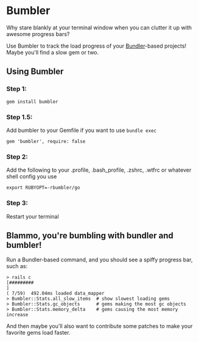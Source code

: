 # Bumbler
Why stare blankly at your terminal window when you can clutter it up with awesome progress bars?

Use Bumbler to track the load progress of your [Bundler](http://gembundler.com/)-based projects!  Maybe you'll find a slow gem or two.


## Using Bumbler
### Step 1:

    gem install bumbler

### Step 1.5:
Add bumbler to your Gemfile if you want to use `bundle exec`

    gem 'bumbler', require: false

### Step 2:
Add the following to your .profile, .bash_profile, .zshrc, .wtfrc or whatever shell config you use

    export RUBYOPT=-rbumbler/go

### Step 3:
Restart your terminal


## Blammo, you're bumbling with bundler and bumbler!
Run a Bundler-based command, and you should see a spiffy progress bar, such as:

    > rails c
    [#########                                                                     ]
    ( 7/59)  492.04ms loaded data_mapper 
    > Bumbler::Stats.all_slow_items  # show slowest loading gems
    > Bumbler::Stats.gc_objects      # gems making the most gc objects
    > Bumbler::Stats.memory_delta    # gems causing the most memory increase

And then maybe you'll also want to contribute some patches to make your favorite gems load faster.